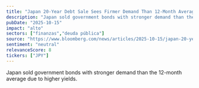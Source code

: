 ```yaml
---
title: "Japan 20-Year Debt Sale Sees Firmer Demand Than 12-Month Average"
description: "Japan sold government bonds with stronger demand than the 12-month average due to higher yields."
pubDate: "2025-10-15"
impact: "alto"
sectors: ["finanzas","deuda pública"]
source: "https://www.bloomberg.com/news/articles/2025-10-15/japan-20-year-debt-sale-sees-firmer-demand-than-12-month-average-mgrg2hg0"
sentiment: "neutral"
relevanceScore: 8
tickers: ["JPY"]
---
```


Japan sold government bonds with stronger demand than the 12-month average due to higher yields.
